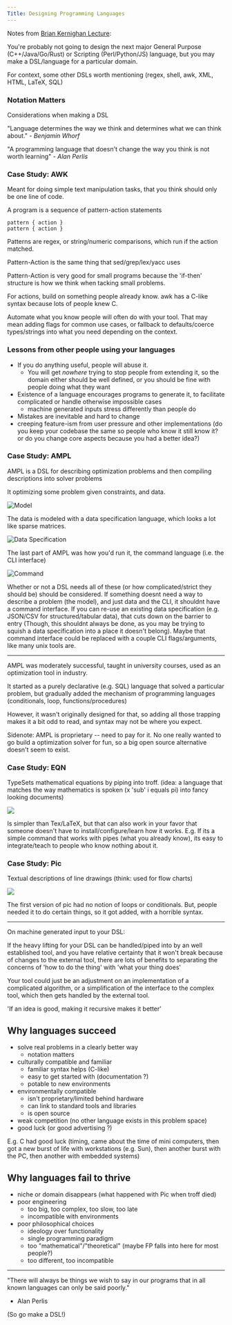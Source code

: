 ```yaml
---
Title: Designing Programming Languages
---
```


Notes from [Brian Kernighan Lecture](https://www.youtube.com/watch?v=Sg4U4r_AgJU):

You're probably not going to design the next major General Purpose (C++/Java/Go/Rust) or Scripting (Perl/Python/JS) language, but you may make a DSL/language for a particular domain.

For context, some other DSLs worth mentioning (regex, shell, awk, XML, HTML, LaTeX, SQL)

### Notation Matters

Considerations when making a DSL

"Language determines the way we think and determines what we can think about." - _Benjamin Whorf_

"A programming language that doesn't change the way you think is not worth learning" - _Alan Perlis_

### Case Study: AWK

Meant for doing simple text manipulation tasks, that you think should only be one line of code.

A program is a sequence of pattern-action statements

```
pattern { action }
pattern { action }
```

Patterns are regex, or string/numeric comparisons, which run if the action matched.

Pattern-Action is the same thing that sed/grep/lex/yacc uses

Pattern-Action is very good for small programs because the 'if-then' structure is how we think when tacking small problems.

For actions, build on something people already know. awk has a C-like syntax because lots of people knew C.

Automate what you know people will often do with your tool. That may mean adding flags for common use cases, or fallback to defaults/coerce types/strings into what you need depending on the context.

### Lessons from other people using your languages

- If you do anything useful, people will abuse it.
  - You will get _nowhere_ trying to stop people from extending it, so the domain either should be well defined, or you should be fine with people doing what they want
- Existence of a language encourages programs to generate it, to facilitate complicated or handle otherwise impossible cases
  - machine generated inputs stress differently than people do
- Mistakes are inevitable and hard to change
- creeping feature-ism from user pressure and other implementations (do you keep your codebase the same so people who know it still know it? or do you change core aspects because you had a better idea?)

### Case Study: AMPL

AMPL is a DSL for describing optimization problems and then compiling descriptions into solver problems

It optimizing some problem given constraints, and data.

![Model](images/model.png)

The data is modeled with a data specification language, which looks a lot like sparse matrices.

![Data Specification](images/data.png)

The last part of AMPL was how you'd run it, the command language (i.e. the CLI interface)

![Command](images/command.png)

Whether or not a DSL needs all of these (or how complicated/strict they should be) should be considered. If something doesnt need a way to describe a problem (the model), and just data and the CLI, it shouldnt have a command interface. If you can re-use an existing data specification (e.g. JSON/CSV for structured/tabular data), that cuts down on the barrier to entry (Though, this shouldnt always be done, as you may be trying to squish a data specification into a place it doesn't belong). Maybe that command interface could be replaced with a couple CLI flags/arguments, like many unix tools are.

---

AMPL was moderately successful, taught in university courses, used as an optimization tool in industry.

It started as a purely declarative (e.g. SQL) language that solved a particular problem, but gradually added the mechanism of programming languages (conditionals, loop, functions/procedures)

However, it wasn't originally designed for that, so adding all those trapping makes it a bit odd to read, and syntax may not be where you expect.

Sidenote: AMPL is proprietary -- need to pay for it. No one really wanted to go build a optimization solver for fun, so a big open source alternative doesn't seem to exist.

### Case Study: EQN

TypeSets mathematical equations by piping into troff. (idea: a language that matches the way mathematics is spoken (x 'sub' i equals pi) into fancy looking documents)

![](images/eqn.png)

Is simpler than Tex/LaTeX, but that can also work in your favor that someone doesn't have to install/configure/learn how it works. E.g. If its a simple command that works with pipes (what you already know), its easy to integrate/teach to people who know nothing about it.

### Case Study: Pic

Textual descriptions of line drawings (think: used for flow charts)

![](images/pic.png)

The first version of pic had no notion of loops or conditionals. But, people needed it to do certain things, so it got added, with a horrible syntax.

---

On machine generated input to your DSL:

If the heavy lifting for your DSL can be handled/piped into by an well established tool, and you have relative certainty that it won't break because of changes to the external tool, there are lots of benefits to separating the concerns of 'how to do the thing' with 'what your thing does'

Your tool could just be an adjustment on an implementation of a complicated algorithm, or a simplification of the interface to the complex tool, which then gets handled by the external tool.

'If an idea is good, making it recursive makes it better'

## Why languages succeed

- solve real problems in a clearly better way
  - notation matters
- culturally compatible and familiar
  - familiar syntax helps (C-like)
  - easy to get started with (documentation ?)
  - potable to new environments
- environmentally compatible
  - isn't proprietary/limited behind hardware
  - can link to standard tools and libraries
  - is open source
- weak competition (no other language exists in this problem space)
- good luck (or good advertising ?)

E.g. C had good luck (timing, came about the time of mini computers, then got a new burst of life with workstations (e.g. Sun), then another burst with the PC, then another with embedded systems)

## Why languages fail to thrive

- niche or domain disappears (what happened with Pic when troff died)
- poor engineering
  - too big, too complex, too slow, too late
  - incompatible with environments
- poor philosophical choices
  - ideology over functionality
  - single programming paradigm
  - too "mathematical"/"theoretical" (maybe FP falls into here for most people?)
  - too different, too incompatible

---

"There will always be things we wish to say in our programs that in all known languages can only be said poorly."

- Alan Perlis

(So go make a DSL!)
